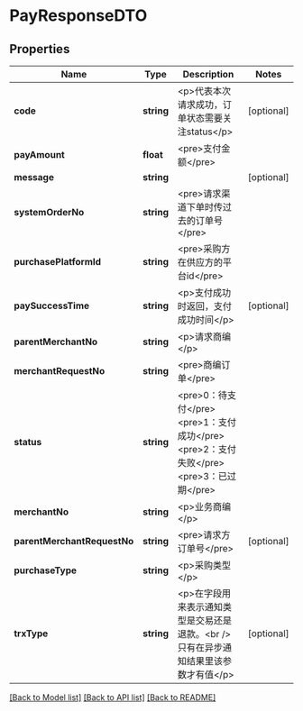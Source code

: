 # PayResponseDTO

## Properties
Name | Type | Description | Notes
------------ | ------------- | ------------- | -------------
**code** | **string** | &lt;p&gt;代表本次请求成功，订单状态需要关注status&lt;/p&gt; | [optional] 
**payAmount** | **float** | &lt;pre&gt;支付金额&lt;/pre&gt; | 
**message** | **string** |  | [optional] 
**systemOrderNo** | **string** | &lt;pre&gt;请求渠道下单时传过去的订单号&lt;/pre&gt; | 
**purchasePlatformId** | **string** | &lt;pre&gt;采购方在供应方的平台id&lt;/pre&gt; | 
**paySuccessTime** | **string** | &lt;p&gt;支付成功时返回，支付成功时间&lt;/p&gt; | [optional] 
**parentMerchantNo** | **string** | &lt;p&gt;请求商编&lt;/p&gt; | 
**merchantRequestNo** | **string** | &lt;pre&gt;商编订单&lt;/pre&gt; | 
**status** | **string** | &lt;pre&gt;0：待支付&lt;/pre&gt; &lt;pre&gt;1：支付成功&lt;/pre&gt; &lt;pre&gt;2：支付失败&lt;/pre&gt; &lt;pre&gt;3：已过期&lt;/pre&gt; | 
**merchantNo** | **string** | &lt;p&gt;业务商编&lt;/p&gt; | 
**parentMerchantRequestNo** | **string** | &lt;pre&gt;请求方订单号&lt;/pre&gt; | [optional] 
**purchaseType** | **string** | &lt;p&gt;采购类型&lt;/p&gt; | 
**trxType** | **string** | &lt;p&gt;在字段用来表示通知类型是交易还是退款。&lt;br /&gt;只有在异步通知结果里该参数才有值&lt;/p&gt; | [optional] 

[[Back to Model list]](../README.md#documentation-for-models) [[Back to API list]](../README.md#documentation-for-api-endpoints) [[Back to README]](../README.md)


